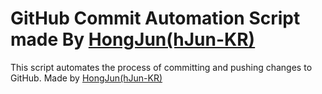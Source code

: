# GitHub Commit Automation Script made By [HongJun(hJun-KR)](https://github.com/hJun-KR)

This script automates the process of committing and pushing changes to GitHub.
Made by [HongJun(hJun-KR)](https://github.com/hJun-KR) 
